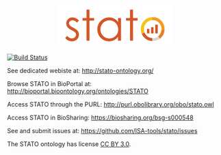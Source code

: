 <p align="center">
<img src="https://github.com/ISA-tools/stato/blob/dev/images/stato.png" align="center" alt="STATO"/>
</p>

[![Build Status](https://travis-ci.org/ISA-tools/stato.svg)](https://travis-ci.org/ISA-tools/stato)

See dedicated webiste at: http://stato-ontology.org/

Browse STATO in BioPortal at: http://bioportal.bioontology.org/ontologies/STATO

Access STATO through the PURL: http://purl.obolibrary.org/obo/stato.owl

Access STATO in BioSharing: https://biosharing.org/bsg-s000548

See and submit issues at: https://github.com/ISA-tools/stato/issues

The STATO ontology has license [CC BY 3.0](http://creativecommons.org/licenses/by/3.0/).

